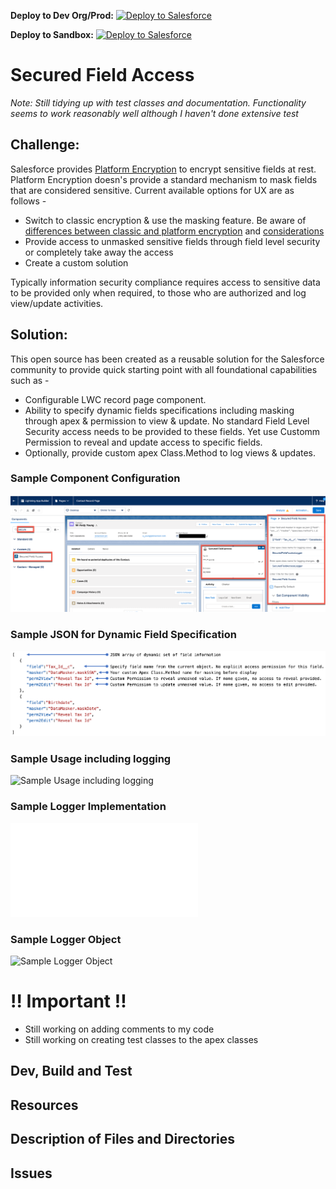 __Deploy to Dev Org/Prod:__ [![Deploy to Salesforce](https://andrewfawcett.files.wordpress.com/2014/09/deploy.png)](https://githubsfdeploy.herokuapp.com/app/githubdeploy/sriram-venkatraman/SecuredFieldAccess)

__Deploy to Sandbox:__ [![Deploy to Salesforce](https://andrewfawcett.files.wordpress.com/2014/09/deploy.png)](https://githubsfdeploy-sandbox.herokuapp.com/app/githubdeploy/sriram-venkatraman/SecuredFieldAccess)

# Secured Field Access

_Note: Still tidying up with test classes and documentation. Functionality seems to work reasonably well although I haven't done extensive test_

## Challenge:
Salesforce provides [Platform Encryption](https://help.salesforce.com/s/articleView?id=sf.security_pe_overview.htm&type=5) to encrypt sensitive fields at rest. Platform Encryption doesn's provide a standard mechanism to mask fields that are considered sensitive. Current available options for UX are as follows -
* Switch to classic encryption & use the masking feature. Be aware of [differences between classic and platform encryption](https://developer.salesforce.com/docs/atlas.en-us.securityImplGuide.meta/securityImplGuide/security_pe_vs_classic_encryption.htm) and [considerations](https://developer.salesforce.com/docs/atlas.en-us.210.0.securityImplGuide.meta/securityImplGuide/security_pe_considerations_general.htm)
* Provide access to unmasked sensitive fields through field level security or completely take away the access
* Create a custom solution

Typically information security compliance requires access to sensitive data to be provided only when required, to those who are authorized and log view/update activities.

## Solution:
This open source has been created as a reusable solution for the Salesforce community to provide quick starting point with all foundational capabilities such as -
* Configurable LWC record page component.
* Ability to specify dynamic fields specifications including masking through apex & permission to view & update. No standard Field Level Security access needs to be provided to these fields. Yet use Customm Permission to reveal and update access to specific fields.
* Optionally, provide custom apex Class.Method to log views & updates.

### Sample Component Configuration
![Sample Component Configuration](/assets/images/componentconfig.png)
### Sample JSON for Dynamic Field Specification
![Sample JSON for Dynamic Field Specification](/assets/images/jsonconfig.png)
### Sample Usage including logging
![Sample Usage including logging](/assets/images/usage.gif)
### Sample Logger Implementation
![Sample Logger Implementation](/force-app/main/default/classes/SecuredFieldAccessLogger.cls)
### Sample Logger Object
![Sample Logger Object](/force-app/main/default/objects/Secured_Field_Access_Log__c)

# !! Important !!
* Still working on adding comments to my code
* Still working on creating test classes to the apex classes

## Dev, Build and Test

## Resources

## Description of Files and Directories

## Issues
